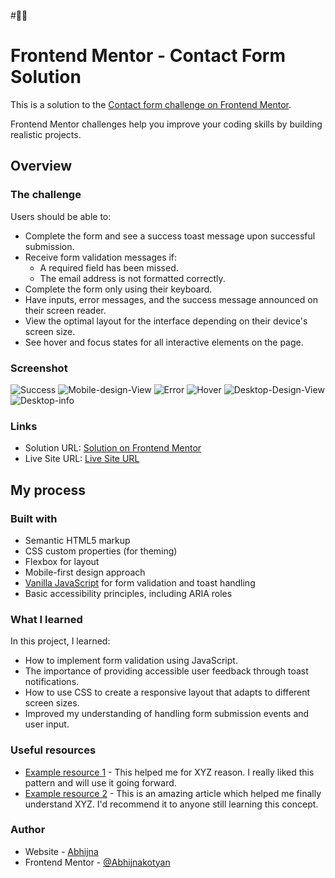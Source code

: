 #👋🏻
# Frontend Mentor - Contact Form Solution
This is a solution to the [Contact form challenge on Frontend Mentor](https://www.frontendmentor.io/challenges/contact-form--G-hYlqKJj).

Frontend Mentor challenges help you improve your coding skills by building realistic projects. 

## Overview

### The challenge

Users should be able to:
- Complete the form and see a success toast message upon successful submission.
- Receive form validation messages if:
  - A required field has been missed.
  - The email address is not formatted correctly.
- Complete the form only using their keyboard.
- Have inputs, error messages, and the success message announced on their screen reader.
- View the optimal layout for the interface depending on their device's screen size.
- See hover and focus states for all interactive elements on the page.

### Screenshot

![Success](success.png) 
![Mobile-design-View](mobiledesign.png) 
![Error](error.png) 
![Hover](hover.png) 
![Desktop-Design-View](<desktop design.png>) 
![Desktop-info](desktop-info.png)



### Links
- Solution URL: [Solution on Frontend Mentor](https://www.frontendmentor.io/solutions/htmlcssjavascript-OtdVIzazYV)
- Live Site URL: [Live Site URL](https://contactform-frontendwebsite.netlify.app/)

## My process

### Built with
- Semantic HTML5 markup
- CSS custom properties (for theming)
- Flexbox for layout
- Mobile-first design approach
- [Vanilla JavaScript](https://developer.mozilla.org/en-US/docs/Web/JavaScript) for form validation and toast handling
- Basic accessibility principles, including ARIA roles

### What I learned
In this project, I learned:
- How to implement form validation using JavaScript.
- The importance of providing accessible user feedback through toast notifications.
- How to use CSS to create a responsive layout that adapts to different screen sizes.
- Improved my understanding of handling form submission events and user input.
  
### Useful resources

- [Example resource 1](https://www.example.com) - This helped me for XYZ reason. I really liked this pattern and will use it going forward.
- [Example resource 2](https://www.example.com) - This is an amazing article which helped me finally understand XYZ. I'd recommend it to anyone still learning this concept.

### Author
- Website - [Abhijna](https://contactform-frontendwebsite.netlify.app/)
- Frontend Mentor - [@Abhijnakotyan](https://www.frontendmentor.io/profile/Abhijnakotyan)